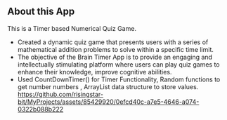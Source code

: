 ## About this App

This is a Timer based Numerical Quiz Game.
- Created a dynamic quiz game that presents users
with a series of mathematical addition problems to
solve within a specific time limit.
- The objective of the Brain Timer App is to provide an
engaging and intellectually stimulating platform
where users can play quiz games to enhance their
knowledge, improve cognitive abilities.
- Used CountDownTimer() for Timer Functionality,
Random functions to get number numbers , ArrayList
data structure to store values.
https://github.com/risingstar-bit/MyProjects/assets/85429920/0efcd40c-a7e5-4646-a074-0322b088b222

